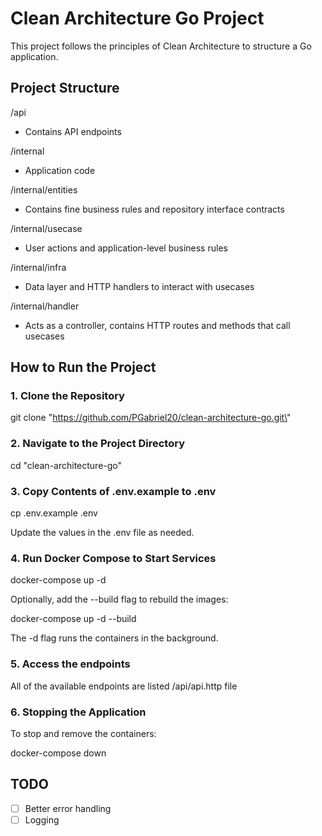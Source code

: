 # Clean Architecture Go Project

This project follows the principles of Clean Architecture to structure a Go application.

## Project Structure

/api
  - Contains API endpoints

/internal
  - Application code

/internal/entities
  - Contains fine business rules and repository interface contracts

/internal/usecase
  - User actions and application-level business rules

/internal/infra
  - Data layer and HTTP handlers to interact with usecases

/internal/handler
  - Acts as a controller, contains HTTP routes and methods that call usecases

## How to Run the Project

### 1. Clone the Repository

git clone \"https://github.com/PGabriel20/clean-architecture-go.git\"

### 2. Navigate to the Project Directory

cd \"clean-architecture-go\"

### 3. Copy Contents of .env.example to .env

cp .env.example .env

Update the values in the .env file as needed.

### 4. Run Docker Compose to Start Services

docker-compose up -d

Optionally, add the --build flag to rebuild the images:

docker-compose up -d --build

The -d flag runs the containers in the background.

### 5. Access the endpoints

All of the available endpoints are listed /api/api.http file

### 6. Stopping the Application

To stop and remove the containers:

docker-compose down

## TODO

- [ ] Better error handling
- [ ] Logging
